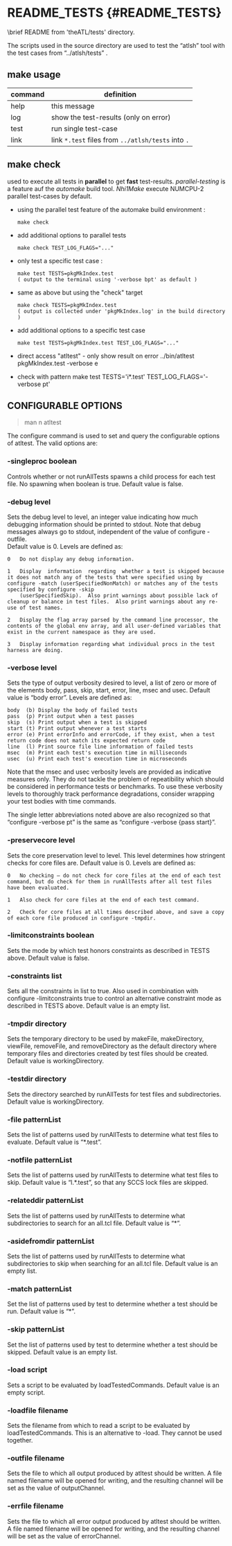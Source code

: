 <!---
 *  @file         NHI1/theATL/tests/README_TESTS.md
 *  @brief        tag: nhi1-release-250425
 *  @copyright    (C) NHI - #1 - Project - Group
 *                This software has NO permission to copy,
 *                please contact AUTHOR for additional information
-->

README_TESTS	{#README_TESTS}
============

\brief README from 'theATL/tests' directory.


The scripts used in the source directory are used to test the “atlsh” tool with 
the test cases from “../atlsh/tests” .

make usage
----------

command   |     definition
--------- | ----------------------------------------------
help      |     this message
log       |     show the test-results (only on error)
test      |     run single test-case
link      |     link `*.test` files from `../atlsh/tests` into `.`

make check
----------

used to execute all tests in **parallel** to get **fast** test-results.
*parallel-testing* is a feature auf the *automake* build tool.
*Nhi1Make* execute NUMCPU-2 parallel test-cases by default.

- using the parallel test feature of the automake build environment :

      make check 

- add additional options to parallel tests

      make check TEST_LOG_FLAGS="..."

- only test a specific test case :

      make test TESTS=pkgMkIndex.test
      ( output to the terminal using '-verbose bpt' as default )

- same as above but using the "check" target

      make check TESTS=pkgMkIndex.test
      ( output is collected under 'pkgMkIndex.log' in the build directory )

- add additional options to a specific test case

      make test TESTS=pkgMkIndex.test TEST_LOG_FLAGS="..."

- direct access "atltest" - only show result on error
      ../bin/atltest pkgMkIndex.test -verbose e

- check with pattern
      make test TESTS='i*.test' TEST_LOG_FLAGS='-verbose pt'

## CONFIGURABLE OPTIONS

> man n atltest

The configure command is used to set and query the configurable options of atltest.  The valid options are:

###  -singleproc boolean

Controls whether or not runAllTests spawns a child process for each test file.  No spawning when boolean is true.  Default value is false.

###  -debug level

Sets the debug level to level, an integer value indicating how much debugging information should be printed to stdout.  Note that debug messages always go to stdout, independent of the value of configure -outfile.  
Default value  is 0.  Levels are defined as:

    0   Do not display any debug information.

    1   Display  information  regarding  whether a test is skipped because it does not match any of the tests that were specified using by configure -match (userSpecifiedNonMatch) or matches any of the tests specified by configure -skip
        (userSpecifiedSkip).  Also print warnings about possible lack of cleanup or balance in test files.  Also print warnings about any re-use of test names.

    2   Display the flag array parsed by the command line processor, the contents of the global env array, and all user-defined variables that exist in the current namespace as they are used.

    3   Display information regarding what individual procs in the test harness are doing.

###  -verbose level

Sets the type of output verbosity desired to level, a list of zero or more of the elements body, pass, skip, start, error, line, msec and usec.  Default value is “body error”.  Levels are defined as:

    body  (b) Display the body of failed tests
    pass  (p) Print output when a test passes
    skip  (s) Print output when a test is skipped
    start (t) Print output whenever a test starts
    error (e) Print errorInfo and errorCode, if they exist, when a test return code does not match its expected return code
    line  (l) Print source file line information of failed tests
    msec  (m) Print each test's execution time in milliseconds
    usec  (u) Print each test's execution time in microseconds

Note that the msec and usec verbosity levels are provided as indicative measures only. They do not tackle the problem of repeatibility which should be considered in performance tests or benchmarks. To use these verbosity  levels  to
thoroughly track performance degradations, consider wrapping your test bodies with time commands.

The single letter abbreviations noted above are also recognized so that “configure -verbose pt” is the same as “configure -verbose {pass start}”.

###  -preservecore level

Sets the core preservation level to level.  This level determines how stringent checks for core files are.  Default value is 0.  Levels are defined as:

    0   No checking — do not check for core files at the end of each test command, but do check for them in runAllTests after all test files have been evaluated.

    1   Also check for core files at the end of each test command.

    2   Check for core files at all times described above, and save a copy of each core file produced in configure -tmpdir.

###  -limitconstraints boolean

Sets the mode by which test honors constraints as described in TESTS above.  Default value is false.

###  -constraints list

Sets all the constraints in list to true.  Also used in combination with configure -limitconstraints true to control an alternative constraint mode as described in TESTS above.  Default value is an empty list.

###  -tmpdir directory

Sets  the temporary directory to be used by makeFile, makeDirectory, viewFile, removeFile, and removeDirectory as the default directory where temporary files and directories created by test files should be created.  Default value is
workingDirectory.

###  -testdir directory

Sets the directory searched by runAllTests for test files and subdirectories.  Default value is workingDirectory.

###  -file patternList

Sets the list of patterns used by runAllTests to determine what test files to evaluate.  Default value is “\*.test”.

###  -notfile patternList

Sets the list of patterns used by runAllTests to determine what test files to skip.  Default value is “l.\*.test”, so that any SCCS lock files are skipped.

###  -relateddir patternList

Sets the list of patterns used by runAllTests to determine what subdirectories to search for an all.tcl file.  Default value is “\*”.

###  -asidefromdir patternList

Sets the list of patterns used by runAllTests to determine what subdirectories to skip when searching for an all.tcl file.  Default value is an empty list.

###  -match patternList

Set the list of patterns used by test to determine whether a test should be run.  Default value is “\*”.

###  -skip patternList

Set the list of patterns used by test to determine whether a test should be skipped.  Default value is an empty list.

###  -load script

Sets a script to be evaluated by loadTestedCommands.  Default value is an empty script.

###  -loadfile filename

Sets the filename from which to read a script to be evaluated by loadTestedCommands.  This is an alternative to -load.  They cannot be used together.

###  -outfile filename

Sets the file to which all output produced by atltest should be written.  A file named filename will be opened for writing, and the resulting channel will be set as the value of outputChannel.

###  -errfile filename

Sets the file to which all error output produced by atltest should be written.  A file named filename will be opened for writing, and the resulting channel will be set as the value of errorChannel.

